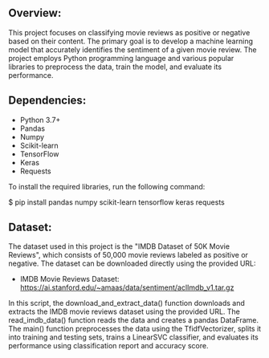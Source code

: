 ## Overview:

This project focuses on classifying movie reviews as positive or negative based on their content. The primary goal is to develop a machine learning model that accurately identifies the sentiment of a given movie review. The project employs Python programming language and various popular libraries to preprocess the data, train the model, and evaluate its performance.

## Dependencies:

* Python 3.7+
* Pandas
* Numpy
* Scikit-learn
* TensorFlow
* Keras
* Requests

To install the required libraries, run the following command:

$ pip install pandas numpy scikit-learn tensorflow keras requests

## Dataset:

The dataset used in this project is the "IMDB Dataset of 50K Movie Reviews", which consists of 50,000 movie reviews labeled as positive or negative. The dataset can be downloaded directly using the provided URL:

* IMDB Movie Reviews Dataset: https://ai.stanford.edu/~amaas/data/sentiment/aclImdb_v1.tar.gz

In this script, the download_and_extract_data() function downloads and extracts the IMDB movie reviews dataset using the provided URL. The read_imdb_data() function reads the data and creates a pandas DataFrame. The main() function preprocesses the data using the TfidfVectorizer, splits it into training and testing sets, trains a LinearSVC classifier, and evaluates its performance using classification report and accuracy score.